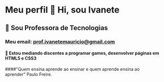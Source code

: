# Meu perfil 👋 Hi, sou Ivanete
## 👀 Sou Professora de Tecnologias
### Meu email: prof.ivanetemauricio@gmail.com
#### 💞️ Estou mediando discentes a programar games, desenvolver páginas em HTML5 e CSS3
####"Quem ensina aprende ao ensinar e quem aprende ensina ao aprender" Paulo Freire.
<!---
ivanete-aparecida/ivanete-aparecida is a ✨ special ✨ repository because its `README.md` (this file) appears on your GitHub profile.
You can click the Preview link to take a look at your changes.
--->

